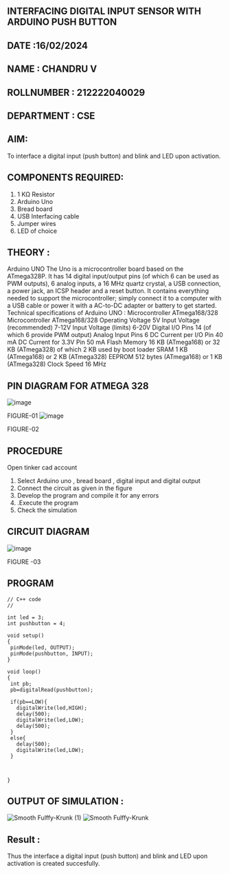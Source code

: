 ## INTERFACING DIGITAL INPUT SENSOR WITH ARDUINO PUSH BUTTON
## DATE :16/02/2024
## NAME : CHANDRU V																		             
## ROLLNUMBER : 212222040029
## DEPARTMENT : CSE


## AIM:
To interface a digital input (push button) and blink and LED upon activation.
## COMPONENTS REQUIRED:
1.	1 KΩ Resistor 
2.	Arduino Uno 
3.	Bread board 
4.	USB Interfacing cable 
5.	Jumper wires 
6.	LED of choice 
## THEORY :
Arduino UNO
 	  The Uno is a microcontroller board based on the ATmega328P. It has 14 digital input/output pins (of which 6 can be used as PWM outputs), 6 analog inputs, a 16 MHz quartz crystal, a USB connection, a power jack, an ICSP header and a reset button. It contains everything needed to support the microcontroller; simply connect it to a computer with a USB cable or power it with a AC-to-DC adapter or battery to get started.
	Technical specifications of Arduino UNO :
Microcontroller	ATmega168/328
Microcontroller	ATmega168/328
Operating Voltage	5V
Input Voltage (recommended)	7-12V
Input Voltage (limits)	6-20V
Digital I/O Pins	14 (of which 6 provide PWM output)
Analog Input Pins	6
DC Current per I/O Pin	40 mA
DC Current for 3.3V Pin	50 mA
Flash Memory	16 KB (ATmega168) or 32 KB (ATmega328) of which 2 KB used by boot loader
SRAM	1 KB (ATmega168) or 2 KB (ATmega328)
EEPROM	512 bytes (ATmega168) or 1 KB (ATmega328)
Clock Speed	16 MHz
## PIN DIAGRAM FOR ATMEGA 328
 
![image](https://user-images.githubusercontent.com/36288975/163530394-115baee4-7ed1-49fe-9cce-d7b625e11e85.png)

FIGURE-01
![image](https://user-images.githubusercontent.com/36288975/163530431-4d390e98-0942-42d8-95b8-f57d348e6ad8.png)

FIGURE-02
## PROCEDURE 
 Open tinker cad account 
1.	Select Arduino uno , bread board , digital input and digital output 
2.	Connect the circuit as given in the figure 
3.	Develop the program and compile it for any errors 
4.	 .Execute the program 
5.	Check the simulation 



## CIRCUIT DIAGRAM 


![image](https://user-images.githubusercontent.com/36288975/163530437-87a0afbd-b3c9-44ad-b907-5de63486fb9d.png)



FIGURE -03




## PROGRAM 
 ```
// C++ code
//

int led = 3;
int pushbutton = 4;

void setup()
{
  pinMode(led, OUTPUT);
  pinMode(pushbutton, INPUT);
}

void loop()
{
  int pb;
  pb=digitalRead(pushbutton);
  
  if(pb==LOW){
    digitalWrite(led,HIGH);
    delay(500);
    digitalWrite(led,LOW);
    delay(500);
  }
  else{
    delay(500);
    digitalWrite(led,LOW);
  }
  
    

}
```
 
## OUTPUT OF SIMULATION :

![Smooth Fulffy-Krunk (1)](https://github.com/chandru0006r/-INTERFACING-DIGITAL-INPUT-SENSOR-WITH-ARDUINO-PUSH-BUTTON-/assets/99141707/a429716f-fdaa-485b-9406-44b88fc535c1)
![Smooth Fulffy-Krunk](https://github.com/chandru0006r/-INTERFACING-DIGITAL-INPUT-SENSOR-WITH-ARDUINO-PUSH-BUTTON-/assets/99141707/4b25fb55-aad5-44cc-af7a-5cfc7b3c812a)


## Result :
 Thus the interface a digital input (push button) and blink and LED upon activation is created succesfully.
